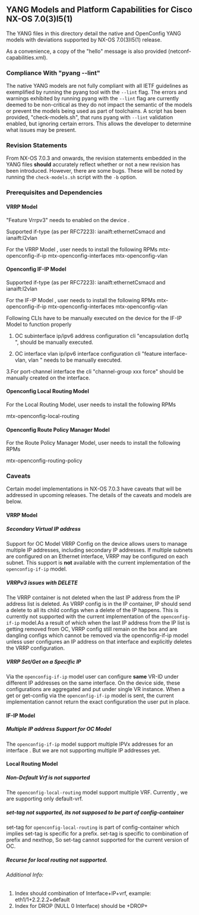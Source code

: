 ## YANG Models and Platform Capabilities for Cisco NX-OS 7.0(3)I5(1)

The YANG files in this directory detail the native and OpenConfig YANG models with deviations supported by NX-OS 7.0(3)I5(1) release.

As a convenience, a copy of the "hello" message is also provided (netconf-capabilities.xml).


### Compliance With "pyang --lint"

The native YANG models are not fully compliant with all IETF guidelines as exemplified by running the pyang tool with the ```--lint``` flag. The errors and warnings exhibited by running pyang with the ```--lint``` flag are currently deemed to be non-critical as they do not impact the semantic of the models or prevent the models being used as part of toolchains. A script has been provided, "check-models.sh", that runs pyang with ```--lint``` validation enabled, but ignoring certain errors. This allows the developer to determine what issues may be present.


### Revision Statements

From NX-OS 7.0.3 and onwards, the revision statements embedded in the YANG files **should** accurately reflect whether or not a new revision has been introduced. However, there are some bugs. These will be noted by running the ```check-models.sh``` script with the ```-b``` option.


### Prerequisites and Dependencies 

#### VRRP Model 

"Feature Vrrpv3" needs to enabled on the device . 


Supported if-type (as per RFC7223): ianaift:ethernetCsmacd and ianaift:l2vlan

For the VRRP Model , user needs to install the following RPMs 
mtx-openconfig-if-ip 
mtx-openconfig-interfaces 
mtx-openconfig-vlan

#### Openconfig IF-IP Model

Supported if-type (as per RFC7223): ianaift:ethernetCsmacd and ianaift:l2vlan

For the IF-IP Model , user needs to install the following RPMs 
mtx-openconfig-if-ip 
mtx-openconfig-interfaces 
mtx-openconfig-vlan

Following CLIs have to be manually executed on the device for the IF-IP Model to function properly

1. OC subinterface ip/ipv6 address configuration  cli "encapsulation dot1q <encap>", should be manually executed.

2. OC interface vlan ip/ipv6 interface configuration cli "feature interface-vlan,  vlan <xxx> " needs to be manually executed.

3.For port-channel interface the cli "channel-group xxx force" should be manually created on the interface. 


#### Openconfig Local Routing Model

For the Local Routing Model, user needs to install the following RPMs 

mtx-openconfig-local-routing


#### Openconfig Route Policy Manager Model

For the Route Policy Manager Model, user needs to install the following RPMs 

mtx-openconfig-routing-policy


### Caveats

Certain model implementations in NX-OS 7.0.3 have caveats that will be addressed in upcoming releases. The details of the caveats and models are below.


#### VRRP Model 


##### Secondary Virtual IP address 
Support for OC Model VRRP Config on the device allows users to manage multiple IP addresses, including secondary IP addresses. If multiple subnets are configured on an Ethernet interface, VRRP may be configured on each subnet. This support is **not** available with the current implementation of the ```openconfig-if-ip``` model.


##### VRRPv3 issues with DELETE
The VRRP container is not deleted when the last IP address from the IP address list is deleted. As VRRP config is in the IP container, IP should send a delete to all its child configs when a delete of the IP happens. This is currently not supported with the current implementation of the ```openconfig-if-ip``` model.As a result of which when the last IP address from the IP list is getting removed from OC, VRRP config still remain on the box and are dangling configs which cannot be removed via the openconfig-if-ip model unless user configures an IP address on that interface and explicitly deletes the VRRP configuration. 



##### VRRP Set/Get on a Specific IP
Via the ```openconfig-if-ip``` model user can configure **same** VR-ID under different IP addresses on the same interface. On the device side, these configurations are aggregated and put under single VR instance.
When a get or get-config via the ```openconfig-if-ip``` model is sent, the current implementation cannot return the exact configuration the user put in place.




#### IF-IP Model

##### Multiple IP address Support for OC Model 
The ```openconfig-if-ip``` model support multiple IPVx addresses for an interface . But we are not supporting multiple IP addresses yet.



#### Local Routing Model


##### Non-Default Vrf is not supported 
The ```openconfig-local-routing``` model support multiple VRF. Currently , we are supporting only default-vrf. 


#####  set-tag not supported, its not supposed to be part of config-container 
set-tag for ```openconfig-local-routing``` is part of config-container which implies set-tag is specific for a prefix. set-tag is specific to combination of prefix and nexthop, So set-tag cannot supported for the current version of OC.

##### Recurse for local routing not supported.

###### Additional Info: 
1. Index should combination of Interface+IP+vrf, example: eth1/1+2.2.2.2+default
2. Index for DROP (NULL 0 Interface) should be +DROP+
